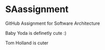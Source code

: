 # SAassignment
GitHub Assignment for Software Architecture

Baby Yoda is definetly cute :)

Tom Holland is cuter

